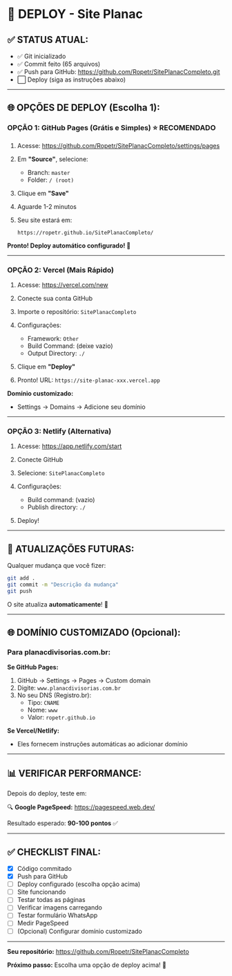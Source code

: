 # 🚀 DEPLOY - Site Planac

## ✅ STATUS ATUAL:

- ✅ Git inicializado
- ✅ Commit feito (65 arquivos)
- ✅ Push para GitHub: https://github.com/Ropetr/SitePlanacCompleto.git
- ⬜ Deploy (siga as instruções abaixo)

---

## 🌐 OPÇÕES DE DEPLOY (Escolha 1):

### **OPÇÃO 1: GitHub Pages (Grátis e Simples)** ⭐ RECOMENDADO

1. Acesse: https://github.com/Ropetr/SitePlanacCompleto/settings/pages

2. Em **"Source"**, selecione:
   - Branch: `master`
   - Folder: `/ (root)`

3. Clique em **"Save"**

4. Aguarde 1-2 minutos

5. Seu site estará em:
   ```
   https://ropetr.github.io/SitePlanacCompleto/
   ```

**Pronto! Deploy automático configurado! 🎉**

---

### **OPÇÃO 2: Vercel (Mais Rápido)**

1. Acesse: https://vercel.com/new

2. Conecte sua conta GitHub

3. Importe o repositório: `SitePlanacCompleto`

4. Configurações:
   - Framework: `Other`
   - Build Command: (deixe vazio)
   - Output Directory: `./`

5. Clique em **"Deploy"**

6. Pronto! URL: `https://site-planac-xxx.vercel.app`

**Domínio customizado:**
- Settings → Domains → Adicione seu domínio

---

### **OPÇÃO 3: Netlify (Alternativa)**

1. Acesse: https://app.netlify.com/start

2. Conecte GitHub

3. Selecione: `SitePlanacCompleto`

4. Configurações:
   - Build command: (vazio)
   - Publish directory: `./`

5. Deploy!

---

## 🔄 ATUALIZAÇÕES FUTURAS:

Qualquer mudança que você fizer:

```bash
git add .
git commit -m "Descrição da mudança"
git push
```

O site atualiza **automaticamente**! 🎉

---

## 🌐 DOMÍNIO CUSTOMIZADO (Opcional):

### Para planacdivisorias.com.br:

**Se GitHub Pages:**
1. GitHub → Settings → Pages → Custom domain
2. Digite: `www.planacdivisorias.com.br`
3. No seu DNS (Registro.br):
   - Tipo: `CNAME`
   - Nome: `www`
   - Valor: `ropetr.github.io`

**Se Vercel/Netlify:**
- Eles fornecem instruções automáticas ao adicionar domínio

---

## 📊 VERIFICAR PERFORMANCE:

Depois do deploy, teste em:

🔍 **Google PageSpeed:**
https://pagespeed.web.dev/

Resultado esperado: **90-100 pontos** ✅

---

## ✅ CHECKLIST FINAL:

- [x] Código commitado
- [x] Push para GitHub
- [ ] Deploy configurado (escolha opção acima)
- [ ] Site funcionando
- [ ] Testar todas as páginas
- [ ] Verificar imagens carregando
- [ ] Testar formulário WhatsApp
- [ ] Medir PageSpeed
- [ ] (Opcional) Configurar domínio customizado

---

**Seu repositório:** https://github.com/Ropetr/SitePlanacCompleto

**Próximo passo:** Escolha uma opção de deploy acima! 🚀
